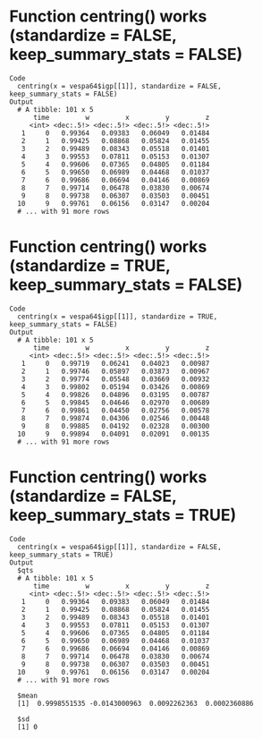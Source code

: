 # Function centring() works (standardize = FALSE, keep_summary_stats = FALSE)

    Code
      centring(x = vespa64$igp[[1]], standardize = FALSE, keep_summary_stats = FALSE)
    Output
      # A tibble: 101 x 5
          time         w         x         y         z
         <int> <dec:.5!> <dec:.5!> <dec:.5!> <dec:.5!>
       1     0   0.99364   0.09383   0.06049   0.01484
       2     1   0.99425   0.08868   0.05824   0.01455
       3     2   0.99489   0.08343   0.05518   0.01401
       4     3   0.99553   0.07811   0.05153   0.01307
       5     4   0.99606   0.07365   0.04805   0.01184
       6     5   0.99650   0.06989   0.04468   0.01037
       7     6   0.99686   0.06694   0.04146   0.00869
       8     7   0.99714   0.06478   0.03830   0.00674
       9     8   0.99738   0.06307   0.03503   0.00451
      10     9   0.99761   0.06156   0.03147   0.00204
      # ... with 91 more rows

# Function centring() works (standardize = TRUE, keep_summary_stats = FALSE)

    Code
      centring(x = vespa64$igp[[1]], standardize = TRUE, keep_summary_stats = FALSE)
    Output
      # A tibble: 101 x 5
          time         w         x         y         z
         <int> <dec:.5!> <dec:.5!> <dec:.5!> <dec:.5!>
       1     0   0.99719   0.06241   0.04023   0.00987
       2     1   0.99746   0.05897   0.03873   0.00967
       3     2   0.99774   0.05548   0.03669   0.00932
       4     3   0.99802   0.05194   0.03426   0.00869
       5     4   0.99826   0.04896   0.03195   0.00787
       6     5   0.99845   0.04646   0.02970   0.00689
       7     6   0.99861   0.04450   0.02756   0.00578
       8     7   0.99874   0.04306   0.02546   0.00448
       9     8   0.99885   0.04192   0.02328   0.00300
      10     9   0.99894   0.04091   0.02091   0.00135
      # ... with 91 more rows

# Function centring() works (standardize = FALSE, keep_summary_stats = TRUE)

    Code
      centring(x = vespa64$igp[[1]], standardize = FALSE, keep_summary_stats = TRUE)
    Output
      $qts
      # A tibble: 101 x 5
          time         w         x         y         z
         <int> <dec:.5!> <dec:.5!> <dec:.5!> <dec:.5!>
       1     0   0.99364   0.09383   0.06049   0.01484
       2     1   0.99425   0.08868   0.05824   0.01455
       3     2   0.99489   0.08343   0.05518   0.01401
       4     3   0.99553   0.07811   0.05153   0.01307
       5     4   0.99606   0.07365   0.04805   0.01184
       6     5   0.99650   0.06989   0.04468   0.01037
       7     6   0.99686   0.06694   0.04146   0.00869
       8     7   0.99714   0.06478   0.03830   0.00674
       9     8   0.99738   0.06307   0.03503   0.00451
      10     9   0.99761   0.06156   0.03147   0.00204
      # ... with 91 more rows
      
      $mean
      [1]  0.9998551535 -0.0143000963  0.0092262363  0.0002360886
      
      $sd
      [1] 0
      


